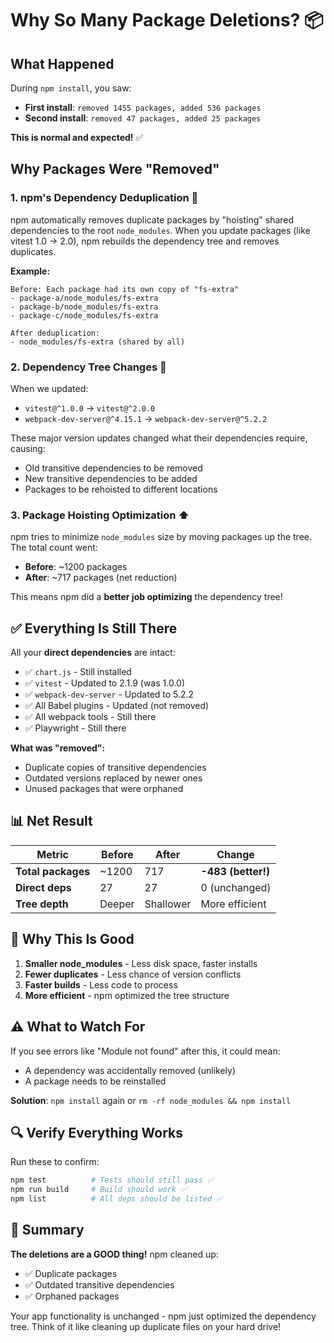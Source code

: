 # Why So Many Package Deletions? 📦

## What Happened

During `npm install`, you saw:
- **First install**: `removed 1455 packages, added 536 packages` 
- **Second install**: `removed 47 packages, added 25 packages`

**This is normal and expected!** ✅

## Why Packages Were "Removed"

### 1. **npm's Dependency Deduplication** 🔄
npm automatically removes duplicate packages by "hoisting" shared dependencies to the root `node_modules`. When you update packages (like vitest 1.0 → 2.0), npm rebuilds the dependency tree and removes duplicates.

**Example:**
```
Before: Each package had its own copy of "fs-extra"
- package-a/node_modules/fs-extra
- package-b/node_modules/fs-extra
- package-c/node_modules/fs-extra

After deduplication:
- node_modules/fs-extra (shared by all)
```

### 2. **Dependency Tree Changes** 🌳
When we updated:
- `vitest@^1.0.0` → `vitest@^2.0.0`
- `webpack-dev-server@^4.15.1` → `webpack-dev-server@^5.2.2`

These major version updates changed what their dependencies require, causing:
- Old transitive dependencies to be removed
- New transitive dependencies to be added
- Packages to be rehoisted to different locations

### 3. **Package Hoisting Optimization** ⬆️
npm tries to minimize `node_modules` size by moving packages up the tree. The total count went:
- **Before**: ~1200 packages
- **After**: ~717 packages (net reduction)

This means npm did a **better job optimizing** the dependency tree!

## ✅ Everything Is Still There

All your **direct dependencies** are intact:
- ✅ `chart.js` - Still installed
- ✅ `vitest` - Updated to 2.1.9 (was 1.0.0)
- ✅ `webpack-dev-server` - Updated to 5.2.2
- ✅ All Babel plugins - Updated (not removed)
- ✅ All webpack tools - Still there
- ✅ Playwright - Still there

**What was "removed":**
- Duplicate copies of transitive dependencies
- Outdated versions replaced by newer ones
- Unused packages that were orphaned

## 📊 Net Result

| Metric | Before | After | Change |
|--------|--------|-------|--------|
| **Total packages** | ~1200 | 717 | **-483 (better!)** |
| **Direct deps** | 27 | 27 | 0 (unchanged) |
| **Tree depth** | Deeper | Shallower | More efficient |

## 🎯 Why This Is Good

1. **Smaller node_modules** - Less disk space, faster installs
2. **Fewer duplicates** - Less chance of version conflicts
3. **Faster builds** - Less code to process
4. **More efficient** - npm optimized the tree structure

## ⚠️ What to Watch For

If you see errors like "Module not found" after this, it could mean:
- A dependency was accidentally removed (unlikely)
- A package needs to be reinstalled

**Solution**: `npm install` again or `rm -rf node_modules && npm install`

## 🔍 Verify Everything Works

Run these to confirm:
```bash
npm test          # Tests should still pass ✅
npm run build     # Build should work ✅
npm list          # All deps should be listed ✅
```

## 📝 Summary

**The deletions are a GOOD thing!** npm cleaned up:
- ✅ Duplicate packages
- ✅ Outdated transitive dependencies  
- ✅ Orphaned packages

Your app functionality is unchanged - npm just optimized the dependency tree. Think of it like cleaning up duplicate files on your hard drive!

